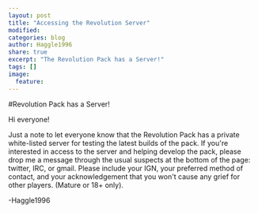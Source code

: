 ```yaml
---
layout: post
title: "Accessing the Revolution Server"
modified:
categories: blog
author: Haggle1996
share: true
excerpt: "The Revolution Pack has a Server!"
tags: []
image:
  feature:
---
```


#Revolution Pack has a Server!

Hi everyone! 

Just a note to let everyone know that the Revolution Pack has a private white-listed server for testing the latest builds of the pack. If you're interested in access to the server and helping develop the pack, please drop me a message through the usual suspects at the bottom of the page: twitter, IRC, or gmail. Please include your IGN, your preferred method of contact, and your acknowledgement that you won't cause any grief for other players. (Mature or 18+ only).

-Haggle1996
